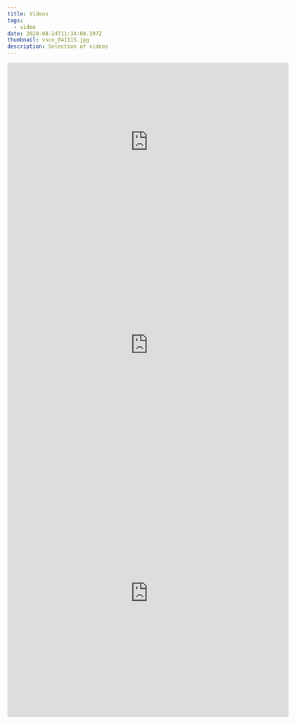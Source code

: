 ```yaml
---
title: Videos
tags:
  - video
date: 2020-08-24T11:34:08.397Z
thumbnail: vsco_041115.jpg
description: Selection of videos
---
```

<iframe src="https://player.vimeo.com/video/160256412" width="640" height="360" frameborder="0" allow="autoplay; fullscreen" allowfullscreen></iframe>

<iframe src="https://player.vimeo.com/video/195843661" width="640" height="564" frameborder="0" allow="autoplay; fullscreen" allowfullscreen></iframe>

<iframe src="https://player.vimeo.com/video/195843661" width="640" height="564" frameborder="0" allow="autoplay; fullscreen" allowfullscreen></iframe>